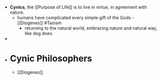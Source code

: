 - **Cynics**, the [[Purpose of Life]] is to live in virtue, in agreement with nature.
    - humans have complicated every simple gift of the Gods - [[Diogenes]] #Taoism
        - returning to the natural world, embracing nature and natural way, like dog does. 
- 
- # Cynic Philosophers
    - [[Diogenes]]
